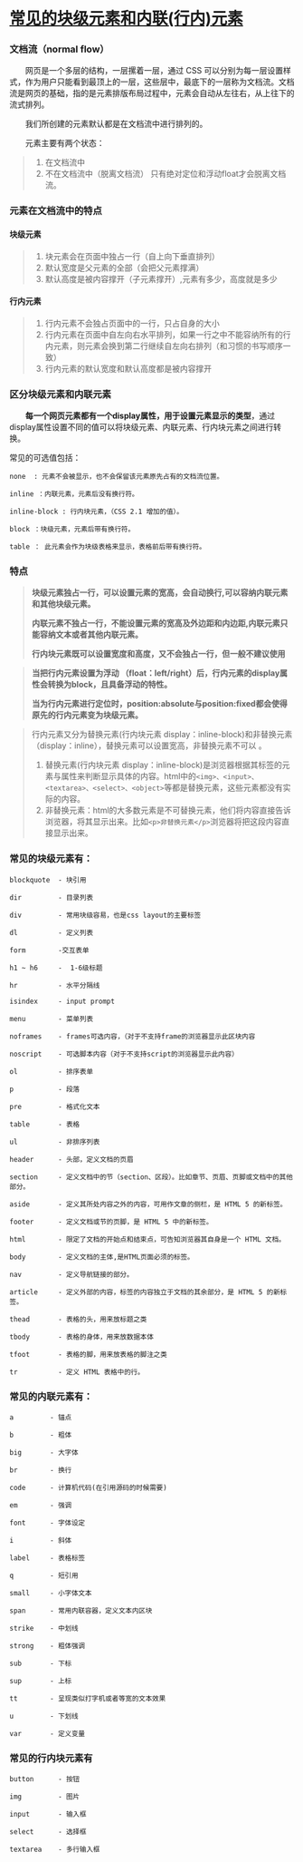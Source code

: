 # [常见的块级元素和内联(行内)元素](https://www.cnblogs.com/gujun1998/p/13917970.html)



### 文档流（normal flow）

  网页是一个多层的结构，一层摞着一层，通过 CSS 可以分别为每一层设置样式，作为用户只能看到最顶上的一层，这些层中，最底下的一层称为文档流。文档流是网页的基础，指的是元素排版布局过程中，元素会自动从左往右，从上往下的流式排列。

  我们所创建的元素默认都是在文档流中进行排列的。

  元素主要有两个状态：

> 1. 在文档流中
> 2. 不在文档流中（脱离文档流） 只有绝对定位和浮动float才会脱离文档流。

### 元素在文档流中的特点

#### 块级元素

> 1. 块元素会在页面中独占一行（自上向下垂直排列）
> 2. 默认宽度是父元素的全部（会把父元素撑满）
> 3. 默认高度是被内容撑开（子元素撑开）,元素有多少，高度就是多少

#### 行内元素

> 1. 行内元素不会独占页面中的一行，只占自身的大小
> 2. 行内元素在页面中自左向右水平排列，如果一行之中不能容纳所有的行内元素，则元素会换到第二行继续自左向右排列（和习惯的书写顺序一致）
> 3. 行内元素的默认宽度和默认高度都是被内容撑开

### 区分块级元素和内联元素

  **每一个网页元素都有一个display属性，用于设置元素显示的类型**，通过display属性设置不同的值可以将块级元素、内联元素、行内块元素之间进行转换。

常见的可选值包括：

```
none  : 元素不会被显示，也不会保留该元素原先占有的文档流位置。 

inline ：内联元素，元素后没有换行符。

inline-block : 行内块元素，（CSS 2.1 增加的值）。

block ：块级元素，元素后带有换行符。

table ： 此元素会作为块级表格来显示，表格前后带有换行符。
```

### 特点

> **块级元素独占一行，可以设置元素的宽高，会自动换行,可以容纳内联元素和其他块级元素。**
>
> **内联元素不独占一行，不能设置元素的宽高及外边距和内边距,内联元素只能容纳文本或者其他内联元素。**
>
> **行内块元素既可以设置宽度和高度，又不会独占一行，但一般不建议使用**

> **当把行内元素设置为浮动 （float：left/right）后，行内元素的display属性会转换为block，且具备浮动的特性。**
>
> **当为行内元素进行定位时，position:absolute与position:fixed都会使得原先的行内元素变为块级元素。**

> 行内元素又分为替换元素(行内块元素 display：inline-block)和非替换元素（display：inline），替换元素可以设置宽高，非替换元素不可以 。
>
> 1. 替换元素(行内块元素 display：inline-block)是浏览器根据其标签的元素与属性来判断显示具体的内容。html中的`<img>、<input>、<textarea>、<select>、<object>`等都是替换元素，这些元素都没有实际的内容。
> 2. 非替换元素：html的大多数元素是不可替换元素，他们将内容直接告诉浏览器，将其显示出来。比如`<p>非替换元素</p>`浏览器将把这段内容直接显示出来。

### 常见的块级元素有：

```
blockquote  - 块引用

dir         - 目录列表

div         - 常用块级容易，也是css layout的主要标签

dl          - 定义列表

form        -交互表单

h1 ~ h6     -  1-6级标题

hr          - 水平分隔线

isindex     - input prompt

menu        - 菜单列表

noframes    - frames可选内容，（对于不支持frame的浏览器显示此区块内容

noscript    - 可选脚本内容（对于不支持script的浏览器显示此内容）

ol          - 排序表单

p           - 段落

pre         - 格式化文本

table       - 表格

ul          - 非排序列表

header      - 头部，定义文档的页眉

section     - 定义文档中的节（section、区段）。比如章节、页眉、页脚或文档中的其他部分。

aside       - 定义其所处内容之外的内容，可用作文章的侧栏，是 HTML 5 的新标签。

footer      - 定义文档或节的页脚，是 HTML 5 中的新标签。

html        - 限定了文档的开始点和结束点，可告知浏览器其自身是一个 HTML 文档。

body        - 定义文档的主体,是HTML页面必须的标签。

nav         - 定义导航链接的部分。

article     - 定义外部的内容，标签的内容独立于文档的其余部分，是 HTML 5 的新标签。

thead       - 表格的头，用来放标题之类 

tbody       - 表格的身体，用来放数据本体 

tfoot       - 表格的脚，用来放表格的脚注之类

tr          - 定义 HTML 表格中的行。
```

### 常见的内联元素有：

```
a         - 锚点

b         - 粗体

big       - 大字体

br        - 换行

code      - 计算机代码(在引用源码的时候需要)

em        - 强调

font      - 字体设定

i         - 斜体

label     - 表格标签

q         - 短引用

small     - 小字体文本

span      - 常用内联容器，定义文本内区块

strike    - 中划线

strong    - 粗体强调

sub       - 下标

sup       - 上标

tt        - 呈现类似打字机或者等宽的文本效果

u         - 下划线

var       - 定义变量
```

### 常见的行内块元素有

```
button      - 按钮

img         - 图片

input       - 输入框

select      - 选择框

textarea    - 多行输入框
```
